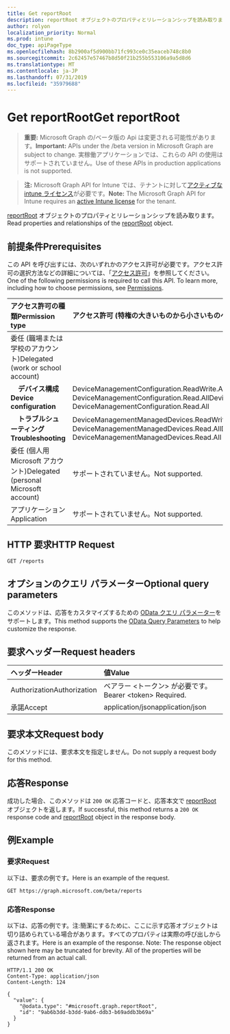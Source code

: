```yaml
---
title: Get reportRoot
description: reportRoot オブジェクトのプロパティとリレーションシップを読み取ります。
author: rolyon
localization_priority: Normal
ms.prod: intune
doc_type: apiPageType
ms.openlocfilehash: 8b2900af5d900bb71fc993ce0c35eaceb748c8b0
ms.sourcegitcommit: 2c62457e57467b8d50f21b255b553106a9a5d8d6
ms.translationtype: MT
ms.contentlocale: ja-JP
ms.lasthandoff: 07/31/2019
ms.locfileid: "35979688"
---
```

# <a name="get-reportroot"></a><span data-ttu-id="58b50-103">Get reportRoot</span><span class="sxs-lookup"><span data-stu-id="58b50-103">Get reportRoot</span></span>

> <span data-ttu-id="58b50-104">**重要:** Microsoft Graph の/ベータ版の Api は変更される可能性があります。</span><span class="sxs-lookup"><span data-stu-id="58b50-104">**Important:** APIs under the /beta version in Microsoft Graph are subject to change.</span></span> <span data-ttu-id="58b50-105">実稼働アプリケーションでは、これらの API の使用はサポートされていません。</span><span class="sxs-lookup"><span data-stu-id="58b50-105">Use of these APIs in production applications is not supported.</span></span>

> <span data-ttu-id="58b50-106">**注:** Microsoft Graph API for Intune では、テナントに対して[アクティブな intune ライセンス](https://go.microsoft.com/fwlink/?linkid=839381)が必要です。</span><span class="sxs-lookup"><span data-stu-id="58b50-106">**Note:** The Microsoft Graph API for Intune requires an [active Intune license](https://go.microsoft.com/fwlink/?linkid=839381) for the tenant.</span></span>

<span data-ttu-id="58b50-107">[reportRoot](../resources/intune-shared-reportroot.md) オブジェクトのプロパティとリレーションシップを読み取ります。</span><span class="sxs-lookup"><span data-stu-id="58b50-107">Read properties and relationships of the [reportRoot](../resources/intune-shared-reportroot.md) object.</span></span>
## <a name="prerequisites"></a><span data-ttu-id="58b50-108">前提条件</span><span class="sxs-lookup"><span data-stu-id="58b50-108">Prerequisites</span></span>
<span data-ttu-id="58b50-p102">この API を呼び出すには、次のいずれかのアクセス許可が必要です。アクセス許可の選択方法などの詳細については、「[アクセス許可](/graph/permissions-reference)」を参照してください。</span><span class="sxs-lookup"><span data-stu-id="58b50-p102">One of the following permissions is required to call this API. To learn more, including how to choose permissions, see [Permissions](/graph/permissions-reference).</span></span>

|<span data-ttu-id="58b50-111">アクセス許可の種類</span><span class="sxs-lookup"><span data-stu-id="58b50-111">Permission type</span></span>|<span data-ttu-id="58b50-112">アクセス許可 (特権の大きいものから小さいものへ)</span><span class="sxs-lookup"><span data-stu-id="58b50-112">Permissions (from most to least privileged)</span></span>|
|:---|:---|
|<span data-ttu-id="58b50-113">委任 (職場または学校のアカウント)</span><span class="sxs-lookup"><span data-stu-id="58b50-113">Delegated (work or school account)</span></span>||
| <span data-ttu-id="58b50-114">&nbsp; &nbsp; **デバイス構成**</span><span class="sxs-lookup"><span data-stu-id="58b50-114">&nbsp; &nbsp; **Device configuration**</span></span> | <span data-ttu-id="58b50-115">DeviceManagementConfiguration.ReadWrite.All、DeviceManagementConfiguration.Read.All</span><span class="sxs-lookup"><span data-stu-id="58b50-115">DeviceManagementConfiguration.ReadWrite.All, DeviceManagementConfiguration.Read.All</span></span>|
| <span data-ttu-id="58b50-116">&nbsp; &nbsp; **トラブルシューティング**</span><span class="sxs-lookup"><span data-stu-id="58b50-116">&nbsp; &nbsp; **Troubleshooting**</span></span> | <span data-ttu-id="58b50-117">DeviceManagementManagedDevices.ReadWrite.All、DeviceManagementManagedDevices.Read.All</span><span class="sxs-lookup"><span data-stu-id="58b50-117">DeviceManagementManagedDevices.ReadWrite.All, DeviceManagementManagedDevices.Read.All</span></span>|
|<span data-ttu-id="58b50-118">委任 (個人用 Microsoft アカウント)</span><span class="sxs-lookup"><span data-stu-id="58b50-118">Delegated (personal Microsoft account)</span></span>|<span data-ttu-id="58b50-119">サポートされていません。</span><span class="sxs-lookup"><span data-stu-id="58b50-119">Not supported.</span></span>|
|<span data-ttu-id="58b50-120">アプリケーション</span><span class="sxs-lookup"><span data-stu-id="58b50-120">Application</span></span>|<span data-ttu-id="58b50-121">サポートされていません。</span><span class="sxs-lookup"><span data-stu-id="58b50-121">Not supported.</span></span>|

## <a name="http-request"></a><span data-ttu-id="58b50-122">HTTP 要求</span><span class="sxs-lookup"><span data-stu-id="58b50-122">HTTP Request</span></span>
<!-- {
  "blockType": "ignored"
}
-->
``` http
GET /reports
```

## <a name="optional-query-parameters"></a><span data-ttu-id="58b50-123">オプションのクエリ パラメーター</span><span class="sxs-lookup"><span data-stu-id="58b50-123">Optional query parameters</span></span>
<span data-ttu-id="58b50-124">このメソッドは、応答をカスタマイズするための [OData クエリ パラメーター](https://developer.microsoft.com/graph/docs/concepts/query_parameters)をサポートします。</span><span class="sxs-lookup"><span data-stu-id="58b50-124">This method supports the [OData Query Parameters](https://developer.microsoft.com/graph/docs/concepts/query_parameters) to help customize the response.</span></span>
## <a name="request-headers"></a><span data-ttu-id="58b50-125">要求ヘッダー</span><span class="sxs-lookup"><span data-stu-id="58b50-125">Request headers</span></span>
|<span data-ttu-id="58b50-126">ヘッダー</span><span class="sxs-lookup"><span data-stu-id="58b50-126">Header</span></span>|<span data-ttu-id="58b50-127">値</span><span class="sxs-lookup"><span data-stu-id="58b50-127">Value</span></span>|
|:---|:---|
|<span data-ttu-id="58b50-128">Authorization</span><span class="sxs-lookup"><span data-stu-id="58b50-128">Authorization</span></span>|<span data-ttu-id="58b50-129">ベアラー &lt;トークン&gt; が必要です。</span><span class="sxs-lookup"><span data-stu-id="58b50-129">Bearer &lt;token&gt; Required.</span></span>|
|<span data-ttu-id="58b50-130">承諾</span><span class="sxs-lookup"><span data-stu-id="58b50-130">Accept</span></span>|<span data-ttu-id="58b50-131">application/json</span><span class="sxs-lookup"><span data-stu-id="58b50-131">application/json</span></span>|

## <a name="request-body"></a><span data-ttu-id="58b50-132">要求本文</span><span class="sxs-lookup"><span data-stu-id="58b50-132">Request body</span></span>
<span data-ttu-id="58b50-133">このメソッドには、要求本文を指定しません。</span><span class="sxs-lookup"><span data-stu-id="58b50-133">Do not supply a request body for this method.</span></span>

## <a name="response"></a><span data-ttu-id="58b50-134">応答</span><span class="sxs-lookup"><span data-stu-id="58b50-134">Response</span></span>
<span data-ttu-id="58b50-135">成功した場合、このメソッドは `200 OK` 応答コードと、応答本文で [reportRoot](../resources/intune-shared-reportroot.md) オブジェクトを返します。</span><span class="sxs-lookup"><span data-stu-id="58b50-135">If successful, this method returns a `200 OK` response code and [reportRoot](../resources/intune-shared-reportroot.md) object in the response body.</span></span>

## <a name="example"></a><span data-ttu-id="58b50-136">例</span><span class="sxs-lookup"><span data-stu-id="58b50-136">Example</span></span>
### <a name="request"></a><span data-ttu-id="58b50-137">要求</span><span class="sxs-lookup"><span data-stu-id="58b50-137">Request</span></span>
<span data-ttu-id="58b50-138">以下は、要求の例です。</span><span class="sxs-lookup"><span data-stu-id="58b50-138">Here is an example of the request.</span></span>
``` http
GET https://graph.microsoft.com/beta/reports
```

### <a name="response"></a><span data-ttu-id="58b50-139">応答</span><span class="sxs-lookup"><span data-stu-id="58b50-139">Response</span></span>
<span data-ttu-id="58b50-p103">以下は、応答の例です。注:簡潔にするために、ここに示す応答オブジェクトは切り詰められている場合があります。すべてのプロパティは実際の呼び出しから返されます。</span><span class="sxs-lookup"><span data-stu-id="58b50-p103">Here is an example of the response. Note: The response object shown here may be truncated for brevity. All of the properties will be returned from an actual call.</span></span>
``` http
HTTP/1.1 200 OK
Content-Type: application/json
Content-Length: 124

{
  "value": {
    "@odata.type": "#microsoft.graph.reportRoot",
    "id": "9ab6b3dd-b3dd-9ab6-ddb3-b69addb3b69a"
  }
}
```



